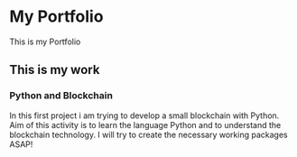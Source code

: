 # My Portfolio
This is my Portfolio

## This is my work

### Python and Blockchain
In this first project i am trying to develop a small blockchain with Python. 
Aim of this activity is to learn the language Python and to understand the blockchain technology.
I will try to create the necessary working packages ASAP!